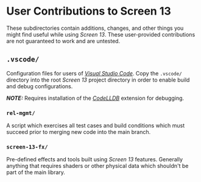 # User Contributions to Screen 13

These subdirectories contain additions, changes, and other things you might find useful while
using _Screen 13_. These user-provided contributions are not guaranteed to work and are untested.

## `.vscode/`

Configuration files for users of _[Visual Studio Code](https://code.visualstudio.com/)_. Copy the
`.vscode/` directory into the root _Screen 13_ project directory in order to enable build and debug
configurations.

**_NOTE:_** Requires installation of the
_[CodeLLDB](https://marketplace.visualstudio.com/items?itemName=vadimcn.vscode-lldb)_ extension for
debugging.

### `rel-mgmt/`

A script which exercises all test cases and build conditions which must succeed prior to merging new
code into the main branch.

### `screen-13-fx/`

Pre-defined effects and tools built using _Screen 13_ features. Generally anything that requires
shaders or other physical data which shouldn't be part of the main library.